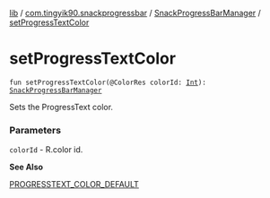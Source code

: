 [lib](../../index.md) / [com.tingyik90.snackprogressbar](../index.md) / [SnackProgressBarManager](index.md) / [setProgressTextColor](./set-progress-text-color.md)

# setProgressTextColor

`fun setProgressTextColor(@ColorRes colorId: `[`Int`](https://kotlinlang.org/api/latest/jvm/stdlib/kotlin/-int/index.html)`): `[`SnackProgressBarManager`](index.md)

Sets the ProgressText color.

### Parameters

`colorId` - R.color id.

**See Also**

[PROGRESSTEXT_COLOR_DEFAULT](-p-r-o-g-r-e-s-s-t-e-x-t_-c-o-l-o-r_-d-e-f-a-u-l-t.md)

